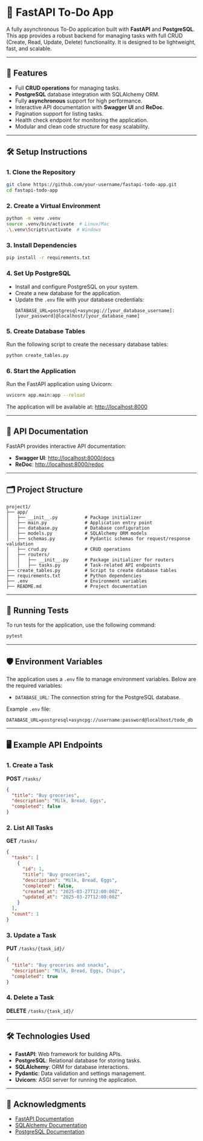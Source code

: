# 📝 FastAPI To-Do App

A fully asynchronous To-Do application built with **FastAPI** and **PostgreSQL**. This app provides a robust backend for managing tasks with full CRUD (Create, Read, Update, Delete) functionality. It is designed to be lightweight, fast, and scalable.

---

## 🚀 Features
- Full **CRUD operations** for managing tasks.
- **PostgreSQL** database integration with SQLAlchemy ORM.
- Fully **asynchronous** support for high performance.
- Interactive API documentation with **Swagger UI** and **ReDoc**.
- Pagination support for listing tasks.
- Health check endpoint for monitoring the application.
- Modular and clean code structure for easy scalability.

---

## 🛠️ Setup Instructions

### 1. Clone the Repository
```bash
git clone https://github.com/your-username/fastapi-todo-app.git
cd fastapi-todo-app
```

### 2. Create a Virtual Environment
```bash
python -m venv .venv
source .venv/bin/activate  # Linux/Mac
.\.venv\Scripts\activate  # Windows
```

### 3. Install Dependencies
```bash
pip install -r requirements.txt
```

### 4. Set Up PostgreSQL
- Install and configure PostgreSQL on your system.
- Create a new database for the application.
- Update the `.env` file with your database credentials:
  ```env
  DATABASE_URL=postgresql+asyncpg://[your_database_username]:[your_password]@localhost/[your_database_name]
  ```

### 5. Create Database Tables
Run the following script to create the necessary database tables:
```bash
python create_tables.py
```

### 6. Start the Application
Run the FastAPI application using Uvicorn:
```bash
uvicorn app.main:app --reload
```

The application will be available at: [http://localhost:8000](http://localhost:8000)

---

## 📖 API Documentation
FastAPI provides interactive API documentation:
- **Swagger UI**: [http://localhost:8000/docs](http://localhost:8000/docs)
- **ReDoc**: [http://localhost:8000/redoc](http://localhost:8000/redoc)

---

## 🗂️ Project Structure
```
project1/
├── app/
│   ├── __init__.py          # Package initializer
│   ├── main.py              # Application entry point
│   ├── database.py          # Database configuration
│   ├── models.py            # SQLAlchemy ORM models
│   ├── schemas.py           # Pydantic schemas for request/response validation
│   ├── crud.py              # CRUD operations
│   ├── routers/
│   │   ├── __init__.py      # Package initializer for routers
│   │   ├── tasks.py         # Task-related API endpoints
├── create_tables.py         # Script to create database tables
├── requirements.txt         # Python dependencies
├── .env                     # Environment variables
├── README.md                # Project documentation
```

---

## 🧪 Running Tests
To run tests for the application, use the following command:
```bash
pytest
```

---

## 🛡️ Environment Variables
The application uses a `.env` file to manage environment variables. Below are the required variables:
- `DATABASE_URL`: The connection string for the PostgreSQL database.

Example `.env` file:
```env
DATABASE_URL=postgresql+asyncpg://username:password@localhost/todo_db
```

---

## 🖥️ Example API Endpoints

### 1. Create a Task
**POST** `/tasks/`
```json
{
  "title": "Buy groceries",
  "description": "Milk, Bread, Eggs",
  "completed": false
}
```

### 2. List All Tasks
**GET** `/tasks/`
```json
{
  "tasks": [
    {
      "id": 1,
      "title": "Buy groceries",
      "description": "Milk, Bread, Eggs",
      "completed": false,
      "created_at": "2025-03-27T12:00:00Z",
      "updated_at": "2025-03-27T12:00:00Z"
    }
  ],
  "count": 1
}
```

### 3. Update a Task
**PUT** `/tasks/{task_id}/`
```json
{
  "title": "Buy groceries and snacks",
  "description": "Milk, Bread, Eggs, Chips",
  "completed": true
}
```

### 4. Delete a Task
**DELETE** `/tasks/{task_id}/`

---

## 🛠️ Technologies Used
- **FastAPI**: Web framework for building APIs.
- **PostgreSQL**: Relational database for storing tasks.
- **SQLAlchemy**: ORM for database interactions.
- **Pydantic**: Data validation and settings management.
- **Uvicorn**: ASGI server for running the application.

---

## 🙌 Acknowledgments
- [FastAPI Documentation](https://fastapi.tiangolo.com/)
- [SQLAlchemy Documentation](https://docs.sqlalchemy.org/)
- [PostgreSQL Documentation](https://www.postgresql.org/docs/)